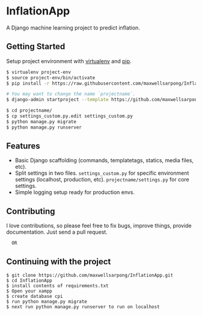 # InflationApp
A Django machine learning project to predict inflation.

## Getting Started

Setup project environment with [virtualenv](https://virtualenv.pypa.io) and [pip](https://pip.pypa.io).

```bash
$ virtualenv project-env
$ source project-env/bin/activate
$ pip install -r https://raw.githubusercontent.com/maxwellsarpong/InflationApp/master/requirements.txt

# You may want to change the name `projectname`.
$ django-admin startproject --template https://github.com/maxwellsarpong/InflationApp/archive/master.zip projectname

$ cd projectname/
$ cp settings_custom.py.edit settings_custom.py
$ python manage.py migrate
$ python manage.py runserver
```

## Features

* Basic Django scaffolding (commands, templatetags, statics, media files, etc).
* Split settings in two files. `settings_custom.py` for specific environment settings (localhost, production, etc). `projectname/settings.py` for core settings.
* Simple logging setup ready for production envs.

## Contributing

I love contributions, so please feel free to fix bugs, improve things, provide documentation. Just send a pull request.

      OR
      
## Continuing with the project
```
$ git clone https://github.com/maxwellsarpong/InflationApp.git
$ cd InflationApp
$ install contents of requirements.txt
$ Open your xampp
$ create database cpi
$ run python manage.py migrate
$ next run python manage.py runserver to run on localhost
```
